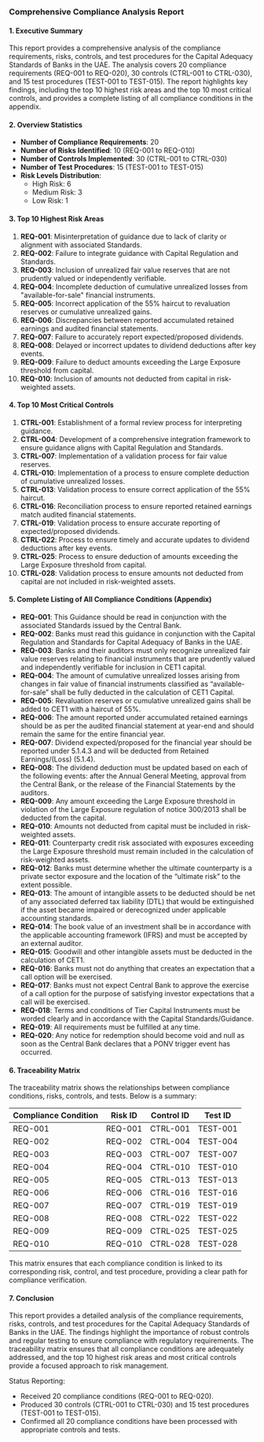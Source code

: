 ### Comprehensive Compliance Analysis Report

#### 1. Executive Summary
This report provides a comprehensive analysis of the compliance requirements, risks, controls, and test procedures for the Capital Adequacy Standards of Banks in the UAE. The analysis covers 20 compliance requirements (REQ-001 to REQ-020), 30 controls (CTRL-001 to CTRL-030), and 15 test procedures (TEST-001 to TEST-015). The report highlights key findings, including the top 10 highest risk areas and the top 10 most critical controls, and provides a complete listing of all compliance conditions in the appendix.

#### 2. Overview Statistics
- **Number of Compliance Requirements**: 20
- **Number of Risks Identified**: 10 (REQ-001 to REQ-010)
- **Number of Controls Implemented**: 30 (CTRL-001 to CTRL-030)
- **Number of Test Procedures**: 15 (TEST-001 to TEST-015)
- **Risk Levels Distribution**: 
  - High Risk: 6
  - Medium Risk: 3
  - Low Risk: 1

#### 3. Top 10 Highest Risk Areas
1. **REQ-001**: Misinterpretation of guidance due to lack of clarity or alignment with associated Standards.
2. **REQ-002**: Failure to integrate guidance with Capital Regulation and Standards.
3. **REQ-003**: Inclusion of unrealized fair value reserves that are not prudently valued or independently verifiable.
4. **REQ-004**: Incomplete deduction of cumulative unrealized losses from "available-for-sale" financial instruments.
5. **REQ-005**: Incorrect application of the 55% haircut to revaluation reserves or cumulative unrealized gains.
6. **REQ-006**: Discrepancies between reported accumulated retained earnings and audited financial statements.
7. **REQ-007**: Failure to accurately report expected/proposed dividends.
8. **REQ-008**: Delayed or incorrect updates to dividend deductions after key events.
9. **REQ-009**: Failure to deduct amounts exceeding the Large Exposure threshold from capital.
10. **REQ-010**: Inclusion of amounts not deducted from capital in risk-weighted assets.

#### 4. Top 10 Most Critical Controls
1. **CTRL-001**: Establishment of a formal review process for interpreting guidance.
2. **CTRL-004**: Development of a comprehensive integration framework to ensure guidance aligns with Capital Regulation and Standards.
3. **CTRL-007**: Implementation of a validation process for fair value reserves.
4. **CTRL-010**: Implementation of a process to ensure complete deduction of cumulative unrealized losses.
5. **CTRL-013**: Validation process to ensure correct application of the 55% haircut.
6. **CTRL-016**: Reconciliation process to ensure reported retained earnings match audited financial statements.
7. **CTRL-019**: Validation process to ensure accurate reporting of expected/proposed dividends.
8. **CTRL-022**: Process to ensure timely and accurate updates to dividend deductions after key events.
9. **CTRL-025**: Process to ensure deduction of amounts exceeding the Large Exposure threshold from capital.
10. **CTRL-028**: Validation process to ensure amounts not deducted from capital are not included in risk-weighted assets.

#### 5. Complete Listing of All Compliance Conditions (Appendix)
- **REQ-001**: This Guidance should be read in conjunction with the associated Standards issued by the Central Bank.
- **REQ-002**: Banks must read this guidance in conjunction with the Capital Regulation and Standards for Capital Adequacy of Banks in the UAE.
- **REQ-003**: Banks and their auditors must only recognize unrealized fair value reserves relating to financial instruments that are prudently valued and independently verifiable for inclusion in CET1 capital.
- **REQ-004**: The amount of cumulative unrealized losses arising from changes in fair value of financial instruments classified as “available-for-sale” shall be fully deducted in the calculation of CET1 Capital.
- **REQ-005**: Revaluation reserves or cumulative unrealized gains shall be added to CET1 with a haircut of 55%.
- **REQ-006**: The amount reported under accumulated retained earnings should be as per the audited financial statement at year-end and should remain the same for the entire financial year.
- **REQ-007**: Dividend expected/proposed for the financial year should be reported under 5.1.4.3 and will be deducted from Retained Earnings/(Loss) (5.1.4).
- **REQ-008**: The dividend deduction must be updated based on each of the following events: after the Annual General Meeting, approval from the Central Bank, or the release of the Financial Statements by the auditors.
- **REQ-009**: Any amount exceeding the Large Exposure threshold in violation of the Large Exposure regulation of notice 300/2013 shall be deducted from the capital.
- **REQ-010**: Amounts not deducted from capital must be included in risk-weighted assets.
- **REQ-011**: Counterparty credit risk associated with exposures exceeding the Large Exposure threshold must remain included in the calculation of risk-weighted assets.
- **REQ-012**: Banks must determine whether the ultimate counterparty is a private sector exposure and the location of the “ultimate risk” to the extent possible.
- **REQ-013**: The amount of intangible assets to be deducted should be net of any associated deferred tax liability (DTL) that would be extinguished if the asset became impaired or derecognized under applicable accounting standards.
- **REQ-014**: The book value of an investment shall be in accordance with the applicable accounting framework (IFRS) and must be accepted by an external auditor.
- **REQ-015**: Goodwill and other intangible assets must be deducted in the calculation of CET1.
- **REQ-016**: Banks must not do anything that creates an expectation that a call option will be exercised.
- **REQ-017**: Banks must not expect Central Bank to approve the exercise of a call option for the purpose of satisfying investor expectations that a call will be exercised.
- **REQ-018**: Terms and conditions of Tier Capital Instruments must be worded clearly and in accordance with the Capital Standards/Guidance.
- **REQ-019**: All requirements must be fulfilled at any time.
- **REQ-020**: Any notice for redemption should become void and null as soon as the Central Bank declares that a PONV trigger event has occurred.

#### 6. Traceability Matrix
The traceability matrix shows the relationships between compliance conditions, risks, controls, and tests. Below is a summary:

| Compliance Condition | Risk ID | Control ID | Test ID |
|----------------------|---------|------------|---------|
| REQ-001              | REQ-001 | CTRL-001   | TEST-001|
| REQ-002              | REQ-002 | CTRL-004   | TEST-004|
| REQ-003              | REQ-003 | CTRL-007   | TEST-007|
| REQ-004              | REQ-004 | CTRL-010   | TEST-010|
| REQ-005              | REQ-005 | CTRL-013   | TEST-013|
| REQ-006              | REQ-006 | CTRL-016   | TEST-016|
| REQ-007              | REQ-007 | CTRL-019   | TEST-019|
| REQ-008              | REQ-008 | CTRL-022   | TEST-022|
| REQ-009              | REQ-009 | CTRL-025   | TEST-025|
| REQ-010              | REQ-010 | CTRL-028   | TEST-028|

This matrix ensures that each compliance condition is linked to its corresponding risk, control, and test procedure, providing a clear path for compliance verification.

#### 7. Conclusion
This report provides a detailed analysis of the compliance requirements, risks, controls, and test procedures for the Capital Adequacy Standards of Banks in the UAE. The findings highlight the importance of robust controls and regular testing to ensure compliance with regulatory requirements. The traceability matrix ensures that all compliance conditions are adequately addressed, and the top 10 highest risk areas and most critical controls provide a focused approach to risk management.

Status Reporting:
- Received 20 compliance conditions (REQ-001 to REQ-020).
- Produced 30 controls (CTRL-001 to CTRL-030) and 15 test procedures (TEST-001 to TEST-015).
- Confirmed all 20 compliance conditions have been processed with appropriate controls and tests.